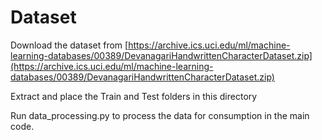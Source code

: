 # Dataset
Download the dataset from [https://archive.ics.uci.edu/ml/machine-learning-databases/00389/DevanagariHandwrittenCharacterDataset.zip](https://archive.ics.uci.edu/ml/machine-learning-databases/00389/DevanagariHandwrittenCharacterDataset.zip)

Extract and place the Train and Test folders in this directory

Run data_processing.py to process the data for consumption in the main code.
